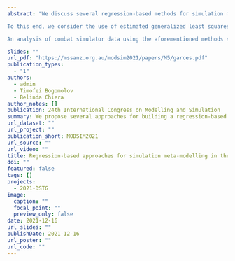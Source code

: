```yaml
---
abstract: "We discuss several regression-based methods for simulation meta-modelling and illustrate these methods using combat simulator data. Since the use of common random numbers (CRNs) as a variance reduction technique induces correlations in the outputs generated by different simulation inputs, it is crucial to accommodate the possibility of heterogeneity, heteroskedasticity, and correlation when building meta-models. Furthermore, mainstream combat simulators produces a variety of output types, including continuous, binary, and count data. While extensive work has been done towards the development of simulation meta-modelling methods for continuous outputs, the meta-modelling of discrete, binary, and count data seems to be less understood.

To this end, we consider the use of estimated generalized least squares (EGLS), finite mixture generalized linear models (GLMs), and heteroskedastic binary regression, which specifically incorporate correlation, heteroskedasticity, and heterogeneity, for meta-modelling with continuous, binary, and count output data. EGLS extends the ordinary least squares (OLS) model by allowing the errors to have a non-diagonal covariance matrix. Finite mixture GLMs capture the possible heterogeneity in regression intercepts and slopes due to the possible existence of latent clusters in the simulation inputs. Heteroskedastic binary regression is a latent variable approach for binary data which jointly models the conditional mean and the scale parameter of the distribution of the latent error term.

An analysis of combat simulator data using the aforementioned methods shows that there is significant heterogeneity in the base mean levels and in the marginal effects of individual input variables for continuous and binary output data. Furthermore, likelihood ratio tests suggest an improved fit to the data when using heteroskedastic probit and logistic regression models over their homoskedastic counterparts. However, the analysis of count output data points to severe underdispersion in the data rather than heterogeneity in the sense of the finite mixture GLMs. This also suggests that approaches which jointly model the mean and dispersion may be viable alternatives."

slides: ""
url_pdf: "https://mssanz.org.au/modsim2021/papers/M5/garces.pdf"
publication_types:
  - "1"
authors:
  - admin
  - Timofei Bogomolov
  - Belinda Chiera
author_notes: []
publication: 24th International Congress on Modelling and Simulation
summary: We propose several approaches for building a regression-based simulation meta-model for simulators with continuous, count, and binary output metrics in the presence of correlation and heterogeneity.
url_dataset: ""
url_project: ""
publication_short: MODSIM2021
url_source: ""
url_video: ""
title: Regression-based approaches for simulation meta-modelling in the presence of heterogeneity and correlation
doi: ""
featured: false
tags: []
projects:
  - 2021-DSTG
image:
  caption: ""
  focal_point: ""
  preview_only: false
date: 2021-12-16
url_slides: ""
publishDate: 2021-12-16
url_poster: ""
url_code: ""
---
```

